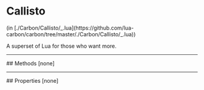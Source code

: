 <h1 class="class-title">Callisto</h1>
<span class="file-link">(in [./Carbon/Callisto/_.lua](https://github.com/lua-carbon/carbon/tree/master/./Carbon/Callisto/_.lua))</span><br/>

A superset of Lua for those who want more.


<hr />
## Methods
[none]

<hr />
## Properties
[none]
